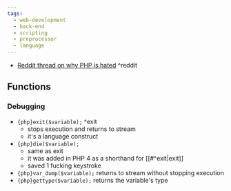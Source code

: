 ```yaml
---
tags:
  - web-development
  - back-end
  - scripting
  - preprocessor
  - language
---
```



- [Reddit thread on why PHP is hated](https://www.reddit.com/r/PHP/comments/1fy71s/why_do_so_many_developers_hate_php/) ^reddit

## Functions

### Debugging

- `{php}exit($variable);` ^exit
	- stops execution and returns to stream
	- it's a language construct
- `{php}die($variable);`
	- same as exit
	- it was added in PHP 4 as a shorthand for [[#^exit|exit]]
	- saved 1 fucking keystroke
- `{php}var_dump($variable);` returns to stream without stopping execution
- `{php}gettype($variable);` returns the variable's type